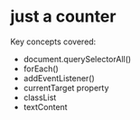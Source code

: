 # just a counter

Key concepts covered:

-   document.querySelectorAll()
-   forEach()
-   addEventListener()
-   currentTarget property
-   classList
-   textContent
